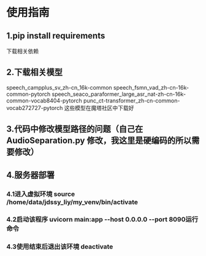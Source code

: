 # 使用指南
## 1.pip install requirements 
   下载相关依赖
## 2.下载相关模型 
 speech_campplus_sv_zh-cn_16k-common
 speech_fsmn_vad_zh-cn-16k-common-pytorch
 speech_seaco_paraformer_large_asr_nat-zh-cn-16k-common-vocab8404-pytorch
 punc_ct-transformer_zh-cn-common-vocab272727-pytorch 
  这些模型在魔塔社区中下载好
## 3.代码中修改模型路径的问题（自己在AudioSeparation.py 修改，我这里是硬编码的所以需要修改）
## 4.服务器部署
### 4.1进入虚拟环境    source /home/data/jdssy_liy/my_venv/bin/activate
### 4.2启动该程序   uvicorn main:app --host 0.0.0.0 --port 8090运行命令
### 4.3使用结束后退出该环境   deactivate 
